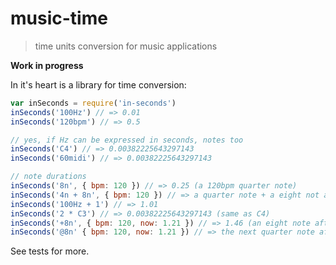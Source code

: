 # music-time

> time units conversion for music applications

__Work in progress__

In it's heart is a library for time conversion:

```js
var inSeconds = require('in-seconds')
inSeconds('100Hz') // => 0.01
inSeconds('120bpm') // => 0.5

// yes, if Hz can be expressed in seconds, notes too
inSeconds('C4') // => 0.00382225643297143
inSeconds('60midi') // => 0.00382225643297143

// note durations
inSeconds('8n', { bpm: 120 }) // => 0.25 (a 120bpm quarter note)
inSeconds('4n + 8n', { bpm: 120 }) // => a quarter note + a eight not at 120 bpm
inSeconds('100Hz + 1') // => 1.01
inSeconds('2 * C3') // => 0.00382225643297143 (same as C4)
inSeconds('+8n', { bpm: 120, now: 1.21 }) // => 1.46 (an eight note after now)
inSeconds('@8n' { bpm: 120, now: 1.21 }) // => the next quarter note after 1.21 (at 120 bpm)
```

See tests for more.
